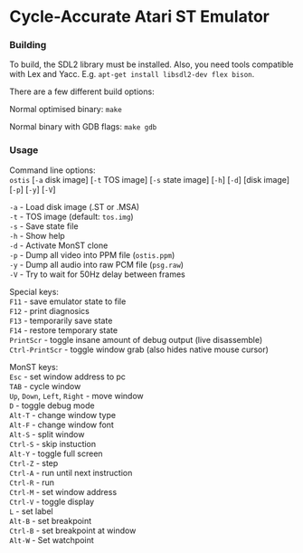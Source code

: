 # Cycle-Accurate Atari ST Emulator

### Building

To build, the SDL2 library must be installed.  Also, you need tools
compatible with Lex and Yacc.  E.g. `apt-get install libsdl2-dev
flex bison`.

There are a few different build options:

Normal optimised binary:
`make`

Normal binary with GDB flags:
`make gdb`


### Usage

Command line options:  
`ostis` [`-a` disk image] [`-t` TOS image] [`-s` state image] [`-h`] [`-d`] [disk image] [`-p`] [`-y`] [`-V`]

`-a`  - Load disk image (.ST or .MSA)  
`-t`  - TOS image (default: `tos.img`)  
`-s`  - Save state file  
`-h`  - Show help  
`-d`  - Activate MonST clone  
`-p`  - Dump all video into PPM file (`ostis.ppm`)  
`-y`  - Dump all audio into raw PCM file (`psg.raw`)  
`-V`  - Try to wait for 50Hz delay between frames

Special keys:  
`F11`           - save emulator state to file  
`F12`           - print diagnosics  
`F13`           - temporarily save state  
`F14`           - restore temporary state  
`PrintScr`      - toggle insane amount of debug output (live disassemble)  
`Ctrl-PrintScr` - toggle window grab (also hides native mouse cursor)  

MonST keys:  
`Esc` - set window address to pc  
`TAB` - cycle window  
`Up`, `Down`, `Left`, `Right` - move window  
`D` - toggle debug mode  
`Alt-T` - change window type  
`Alt-F` - change window font  
`Alt-S` - split window  
`Ctrl-S` - skip instuction  
`Alt-Y` - toggle full screen  
`Ctrl-Z` - step  
`Ctrl-A` - run until next instruction  
`Ctrl-R` - run  
`Ctrl-M` - set window address  
`Ctrl-V` - toggle display  
`L` - set label  
`Alt-B` - set breakpoint  
`Ctrl-B` - set breakpoint at window  
`Alt-W` - Set watchpoint  
